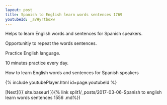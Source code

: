```yaml
---
layout: post
title: Spanish to English learn words sentences 1769 
youtubeId: _aVHyrtboxw
---
```

 
 
Helps to learn English words and sentences for Spanish speakers.

Opportunitiy to repeat the words sentences. 

Practice English language. 
 
10 minutes practice every day. 
 
How to learn English words and sentences for Spanish speakers 
 
{% include youtubePlayer.html id=page.youtubeId %}
 
 
[Next]({{ site.baseurl }}{% link  split1/_posts/2017-03-06-Spanish to english learn words sentences 1556 .md%})
 
